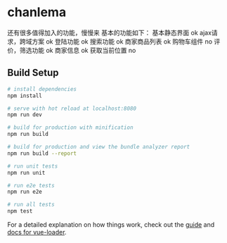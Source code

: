 # chanlema
还有很多值得加入的功能，慢慢来
基本的功能如下：
基本静态界面 ok
ajax请求，跨域方案 ok
登陆功能 ok
搜索功能 ok
商家商品列表 ok
购物车组件 no
评价，筛选功能 ok
商家信息 ok
获取当前位置 no









## Build Setup

``` bash
# install dependencies
npm install

# serve with hot reload at localhost:8080
npm run dev

# build for production with minification
npm run build

# build for production and view the bundle analyzer report
npm run build --report

# run unit tests
npm run unit

# run e2e tests
npm run e2e

# run all tests
npm test
```

For a detailed explanation on how things work, check out the [guide](http://vuejs-templates.github.io/webpack/) and [docs for vue-loader](http://vuejs.github.io/vue-loader).
